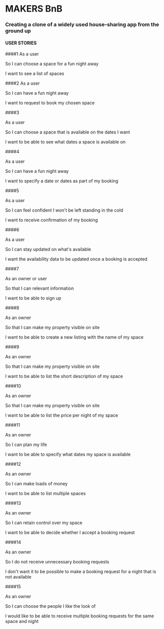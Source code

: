 # MAKERS BnB

### Creating a clone of a widely used house-sharing app from the ground up

#### USER STORIES

####1
As a user

So I can choose a space for a fun night away

I want to see a list of spaces


####2
As a user

So I can have a fun night away

I want to request to book my chosen space


####3

As a user

So I can choose a space that is available on the dates I want

I want to be able to see what dates a space is available on


####4

As a user

So I can have a fun night away

I want to specify a date or dates as part of my booking


####5

As a user

So I can feel confident I won't be left standing in the cold

I want to receive confirmation of my booking


####6

As a user

So I can stay updated on what's available

I want the availability data to be updated once a booking is accepted


####7

As an owner or user

So that I can relevant information

I want to be able to sign up


####8

As an owner

So that I can make my property visible on site

I want to be able to create a new listing with the name of my space


####9

As an owner

So that I can make my property visible on site

I want to be able to list the short description of my space


####10

As an owner

So that I can make my property visible on site

I want to be able to list the price per night of my space


####11

As an owner

So I can plan my life

I want to be able to specify what dates my space is available


####12

As an owner

So I can make loads of money

I want to be able to list multiple spaces


####13

As an owner

So I can retain control over my space

I want to be able to decide whether I accept a booking request


####14

As an owner

So I do not receive unnecessary booking requests

I don't want it to be possible to make a booking request for a night that is not available


####15

As an owner

So I can choose the people I like the look of

I would like to be able to receive multiple booking requests for the same space and night
